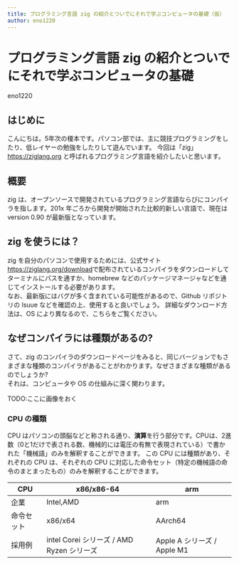 ```yaml
---
title: プログラミング言語 zig の紹介とついでにそれで学ぶコンピュータの基礎（仮）
author: eno1220
---
```


# プログラミング言語 zig の紹介とついでにそれで学ぶコンピュータの基礎

<span class="author">eno1220</span>

## はじめに

こんにちは。5年次の榎本です。パソコン部では、主に競技プログラミングをしたり、低レイヤーの勉強をしたりして遊んでいます。
今回は「zig」<span class="footnote"> https://ziglang.org </span> と呼ばれるプログラミング言語を紹介したいと思います。

## 概要

zig は、オープンソースで開発されているプログラミング言語ならびにコンパイラを指します。201x 年ごろから開発が開始された比較的新しい言語で、現在は version 0.90 が最新版となっています。

## zig を使うには？

zig を自分のパソコンで使用するためには、公式サイト<span class="footnote">https://ziglang.org/download</span>で配布されているコンパイラをダウンロードしてターミナルにパスを通すか、homebrew などのパッケージマネージャなどを通じてインストールする必要があります。  
なお、最新版にはバグが多く含まれている可能性があるので、Github リポジトリの Isuue などを確認の上、使用すると良いでしょう。
詳細なダウンロード方法は、OS により異なるので、こちらをご覧ください。

## なぜコンパイラには種類があるの?

さて、zig のコンパイラのダウンロードページをみると、同じバージョンでもさまざまな種類のコンパイラがあることがわかります。なぜさまざまな種類があるのでしょうか?  
それは、コンピュータや OS の仕組みに深く関わります。

TODO:ここに画像をおく

### CPU の種類

CPU はパソコンの頭脳などと称される通り、**演算**を行う部分です。CPUは、2進数（0と1だけで表される数、機械的には電圧の有無で表現されている）で書かれた「機械語」のみを解釈することができます。
この CPU には種類があり、それぞれの CPU は、それぞれの CPU に対応した命令セット（特定の機械語の命令のまとまったもの）のみを解釈することができます。

| CPU        | x86/x86-64                                | arm                         |
| ---------- | ----------------------------------------- | --------------------------- |
| 企業       | Intel,AMD                                 | arm                         |
| 命令セット | x86/x64                                   | AArch64                     |
| 採用例     | intel Corei シリーズ / AMD Ryzen シリーズ | Apple A シリーズ / Apple M1 |


